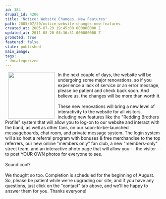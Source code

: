 ```yaml
---
id: 384
drupal_id: 4206
title: 'Notice: Website Changes, New Features'
path: 2005/07/29/notice-website-changes-new-features
created_at: 2005-07-29 19:45:00.000000000 Z
updated_at: 2011-08-20 03:36:31.000000000 Z
promoted: true
featured: false
state: published
main_image: 
tags:
- Uncategorized
---
```

<img src="/images/ipodband.gif" width="150" align="left" hspace="10">In the next couple of days, the website will be undergoing some major renovations, so if you experience a lack of service or an error message, please be patient and check back soon. And believe us, the changes will be more than worth it.<br /><br />These new renovations will bring a new level of interactivity to the website for all visitors, including new features like the "Redding Brothers Profile" system that will allow you to log-on to our website and interact with the band, as well as other fans, on our soon-to-be-launched messageboards, chat room, and private message system. The login system will also host a referral program with bonuses &amp; free merchandise to the top referrers, our new online "members only" fan club, a new "members-only" street team, and an interactive photo page that will allow you -- the visitor -- to post YOUR OWN photos for everyone to see.<br /><br />Sound cool?<br /><br />We thought so too. Completion is scheduled for the beginning of August. So, please be patient while we're upgrading our site, and if you have any questions, just click on the "contact" tab above, and we'll be happy to answer them for you. Thanks everyone!
